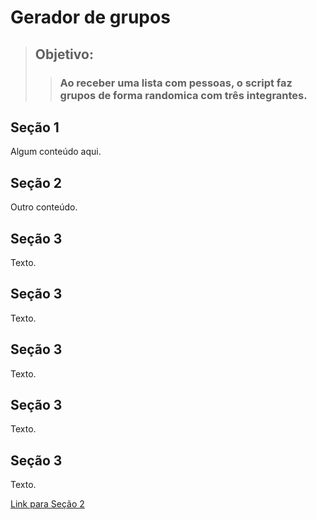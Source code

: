 # Gerador de grupos

>## Objetivo:
>>### Ao receber uma lista com pessoas, o script faz grupos de forma randomica com três integrantes. <a name="secao-2"></a>
>>
## Seção 1
Algum conteúdo aqui.

## Seção 2
Outro conteúdo.

## Seção 3
Texto.
## Seção 3
Texto.
## Seção 3
Texto.
## Seção 3
Texto.
## Seção 3
Texto.

[Link para Seção 2](#secao-2)
